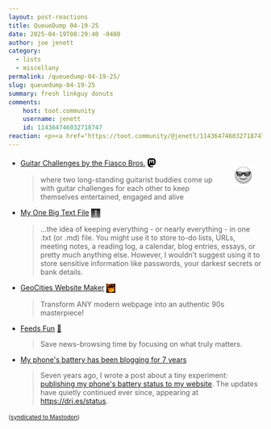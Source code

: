 ```yaml
---
layout: post-reactions
title: 𝚀𝚞𝚎𝚞𝚎𝙳𝚞𝚖𝚙 𝟶𝟺-𝟷𝟿-𝟸𝟻
date: 2025-04-19T08:29:40 -0400
author: joe jenett
category:
  - lists
  - miscellany
permalink: /queuedump-04-19-25/
slug: queuedump-04-19-25
summary: fresh linkguy donuts
comments:
    host: toot.community
    username: jenett
    id: 114364746032718747
reaction: <p><a href="https://toot.community/@jenett/114364746032718747"><img src="https://avatars.webmention.io/static.toot.community/16cd7a4e149b1da732f0bceba0e316fe9e8b26d0d8a2713e5f6ce9927e0812ba.jpg" alt="" width="48"><br><span style="font-size:.9rem;">John Johnston</span></a></p><blockquote style=";position:relative;top:-16px;"><p>@jenett I like the idea of OBTF, One Big Text File, my own lots of different sized text files is a bit messy:-)</p></blockquote>
---
```

<img src="/images/elguy.png" alt="" width="40" style="position:relative;float:right;margin:18px;">
<ul class="links">
	<li><a title="Clive Murray and friends" href="https://challenge.clivemurray.com/">Guitar Challenges by the Fiasco Bros.</a>  <a title="source" href="https://metalhead.club/@axemonkey/114342446958506425"><span style="font-size:1.5em;color:blue;"><img src="/images/mast.png" height="18" alt="" style="vertical-align:middle;"></span></a><blockquote><p>where two long-standing guitarist buddies come up with guitar challenges for each other to keep themselves entertained, engaged and alive</p></blockquote></li>
	<li><a title="My One Big Text File" href="https://mikegrindle.com/posts/obtf">My One Big Text File</a> <a title="source" href="https://pinboard.in/u:mikael"><img src="/images/mikael.png" width="18" height="18" alt="thx mikael!" style="vertical-align:middle;"></a><blockquote><p>...the idea of keeping everything - or nearly everything - in one .txt (or .md) file. You might use it to store to-do lists, URLs, meeting notes, a reading log, a calendar, blog entries, essays, or pretty much anything else. However, I wouldn’t suggest using it to store sensitive information like passwords, your darkest secrets or bank details.</p></blockquote></li>
	<li><a title="Transform Modern Sites into 90s Style" href="https://geocities.live/">GeoCities Website Maker</a>  <a href="https://mastodon.social/@bradenslen/" title="thx Brad!"><img src="/images/brad.png" width="18" height="18" alt="thx Brad!" style="vertical-align:middle;"></a><blockquote><p>Transform ANY modern webpage into an authentic 90s masterpiece!</p></blockquote></li>
	<li><a title="Transparent Personalized News" href="https://feeds.fun/">Feeds Fun</a> <a title="source" href="https://pinboard.in/u:fileformat">📌</a><blockquote><p>Save news-browsing time by focusing on what truly matters.</p></blockquote></li>
	<li><a title="by Dries Buytaert" href="https://dri.es/my-phone-battery-has-been-blogging-for-7-years">My phone's battery has been blogging for 7 years</a><blockquote><p>Seven years ago, I wrote a post about a tiny experiment: <a href="https://dri.es/posting-my-phone-battery-status-to-my-site">publishing my phone's battery status to my website</a>. The updates have quietly continued ever since, appearing at <a href="https://dri.es/status">https://dri.es/status</a>.</p></blockquote></li>
</ul>
<small>(<a class="u-syndication" href="https://toot.community/@jenett/114364746032718747">syndicated to Mastodon</a>)</small>

<a href="https://brid.gy/publish/mastodon"></a>